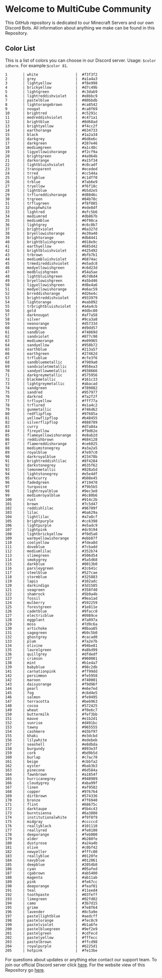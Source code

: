 # Welcome to MultiCube Community

This GitHub repository is dedicated to our Minecraft Servers and our own Discord Bots. All information about anything we make can be found in this Repository.

## Color List

This is a list of colors you can choose in our Discord server.
Usage: `$color idhere`. For example:`$color 81`.

    1       | white                 |  #f3f3f2
    2       | grey                  |  #a1a4a3
    3       | lightyellow           |  #f8e998
    4       | brickyellow           |  #d7c49b
    5       | lightgreen            |  #c3dab9
    6       | lightreddishviolet    |  #e8bbc9
    7       | pastelblue            |  #80bbdb
    8       | lightorangebrown      |  #ca8542
    9       | nougat                |  #ca8f69
    10      | brightred             |  #c5291c
    11      | medreddishviolet      |  #c471a1
    12      | brightblue            |  #0d68ad
    13      | brightyellow          |  #f4cc2f
    14      | earthorange           |  #634733
    15      | black                 |  #1a2a34
    16      | darkgrey              |  #6d6e6c
    17      | darkgreen             |  #287e46
    18      | mediumgreen           |  #a1c48c
    19      | ligyellowishorange    |  #f2cf9a
    20      | brightgreen           |  #4a964b
    21      | darkorange            |  #a15f34
    22      | lightbluishviolet     |  #c0cadf
    23      | transparent           |  #eceded
    24      | trred                 |  #cc544a
    25      | trlgblue              |  #c1dff0
    26      | trblue                |  #7ab6e9
    27      | tryellow              |  #f6f18c
    28      | lightblue             |  #b5d2e5
    29      | trflureddishorange    |  #d8846c
    30      | trgreen               |  #84b78c
    31      | trflugreen            |  #f8f085
    32      | phosphwhite           |  #ede8df
    33      | lightred              |  #efc5b6
    34      | mediumred             |  #db867b
    35      | mediumblue            |  #6f98ca
    36      | lightgrey             |  #c6c0b7
    37      | brightviolet          |  #6a327d
    38      | bryellowishorange     |  #e39a40
    39      | brightorange          |  #db8441
    40      | brightbluishgreen     |  #018e9c
    41      | earthyellow           |  #685d42
    42      | brightbluishviolet    |  #425492
    43      | trbrown               |  #bfb7b1
    44      | mediumbluishviolet    |  #6874ac
    45      | trmedireddishviolet   |  #e5adc8
    46      | medyellowishgreen     |  #c6d23d
    47      | medbluishgreen        |  #54a5ae
    48      | lightbluishgreen      |  #b7d6d4
    49      | bryellowishgreen      |  #a5bd46
    50      | ligyellowishgreen     |  #d8e4a6
    51      | medyellowishorange    |  #e6ac59
    52      | brreddishorange       |  #d26e4c
    53      | brightreddishviolet   |  #933979
    54      | lightorange           |  #eab892
    55      | trbrightbluishviolet  |  #a4a4cb
    56      | gold                  |  #ddbc80
    57      | darknougat            |  #af7a58
    58      | silver                |  #9ca3a8
    59      | neonorange            |  #d5733d
    60      | neongreen             |  #d9dd57
    61      | sandblue              |  #74869d
    62      | sandviolet            |  #877c90
    63      | mediumorange          |  #e09965
    64      | sandyellow            |  #958b72
    65      | earthblue             |  #213a57
    66      | earthgreen            |  #27462d
    67      | trflublue             |  #cfe3f6
    68      | sandbluemetallic      |  #7989a0
    69      | sandvioletmetallic    |  #958ea3
    70      | sandyellowmetallic    |  #938666
    71      | darkgreymetallic      |  #575956
    72      | blackmetallic         |  #161c33
    73      | lightgreymetallic     |  #abacad
    74      | sandgreen             |  #789082
    75      | sandred               |  #957977
    76      | darkred               |  #7a2f2f
    77      | trfluyellow           |  #fff77a
    78      | trflured              |  #e1a4c2
    79      | gunmetallic           |  #746d62
    80      | redflipflop           |  #97685a
    81      | yellowflipflop        |  #b48455
    82      | silverflipflop        |  #888789
    83      | curry                 |  #d7a84a
    84      | fireyellow            |  #f9d62e
    85      | flameyellowishorange  |  #e8ab2d
    86      | reddishbrown          |  #684128
    87      | flamereddishorange    |  #ce6025
    88      | mediumstonegrey       |  #a3a2a5
    89      | royalblue             |  #7e97c0
    90      | darkroyalblue         |  #23478b
    91      | brightreddishlilac    |  #8f4284
    92      | darkstonegrey         |  #635f62
    93      | lemonmetallic         |  #828a5d
    94      | lightstonegrey        |  #e5e4df
    95      | darkcurry             |  #b08e45
    96      | fadedgreen            |  #719478
    97      | turquoise             |  #79b5b5
    98      | lightroyalblue        |  #9ec3e8
    99      | mediumroyalblue       |  #6c80b6
    100     | rust                  |  #914c2b
    101     | brown                 |  #7c5d47 
    102     | reddishlilac          |  #96709f
    103     | lilac                 |  #6a629a
    104     | lightlilac            |  #a7a8cf
    105     | brightpurple          |  #cc6398
    106     | lightpurple           |  #e5adc9
    107     | lightpink             |  #dc9194
    108     | lightbrickyellow      |  #f0d5a0
    109     | warmyellowishorange   |  #ebb87f
    110     | coolyellow            |  #fdea8d
    111     | doveblue              |  #7cbadd
    112     | mediumlilac           |  #352b74
    113     | slimegreen            |  #506d54
    114     | smokygrey             |  #5a5d68
    115     | darkblue              |  #0013b0
    116     | parsleygreen          |  #2c641c
    117     | steelblue             |  #527cae
    118     | stormblue             |  #325883
    119     | lapis                 |  #102adc
    120     | darkindigo            |  #3d1585
    121     | seagreen              |  #358f40
    122     | shamrock              |  #5b9a4b
    123     | fossil                |  #9ea1ad
    124     | mulberry              |  #592259
    125     | forestgreen           |  #1e811e
    126     | cadetblue             |  #9facc0
    127     | electricblue          |  #0989ce
    128     | eggplant              |  #7a097a
    129     | moss                  |  #7d9c6a
    130     | artichoke             |  #8baa85
    131     | sagegreen             |  #b9c5b0
    132     | ghostgrey             |  #cacad0
    133     | plum                  |  #7a2e7b
    134     | olivine               |  #94be81
    135     | laurelgreen           |  #a8bd99
    136     | quillgrey             |  #dfdedf
    137     | crimson               |  #960001
    138     | mint                  |  #b1e4a7
    139     | babyblue              |  #98c2db
    141     | carnationpink         |  #ff99dd
    142     | persimmon             |  #fe5958
    142     | maroon                |  #740001
    143     | daisyorange           |  #f9d96f
    144     | pearl                 |  #e6e7ed
    145     | fog                   |  #c6d4e5
    146     | salmon                |  #fe9495
    147     | terracotta            |  #be6963
    148     | cocoa                 |  #572425
    149     | wheat                 |  #f0e6c7
    150     | buttermilk            |  #fef3bb
    151     | mauve                 |  #e1b2d1
    152     | sunrise               |  #d491bc
    153     | tawny                 |  #965555
    154     | cashmere              |  #d3bf97
    155     | khaki                 |  #e3dcbd
    156     | lilywhite             |  #edebeb
    157     | seashell              |  #e8dbda
    158     | burgundy              |  #893e3f
    159     | cork                  |  #bd9b5d
    160     | burlap                |  #c7ac78
    161     | beige                 |  #cbbfa2
    162     | oyster                |  #bab3b3
    163     | pinecone              |  #6d584a 
    164     | fawnbrown             |  #a1854f
    165     | hurricanegrey         |  #948989
    166     | cloudygrey            |  #aba99f
    167     | linen                 |  #af9582
    168     | copper                |  #976764
    169     | dirtbrown             |  #574336
    170     | bronze                |  #7f6940
    171     | flint                 |  #68675c
    172     | darktaupe             |  #5b4c43
    173     | burntsienna           |  #6a3808
    174     | institutionalwhite    |  #f9f8f9
    175     | midgray               |  #cccccd
    176     | reallyblack           |  #101110
    177     | reallyred             |  #fe0100
    178     | deeporange            |  #feb000
    179     | alder                 |  #b280fe
    180     | dustyrose             |  #a24a4b
    181     | olive                 |  #c0bf42
    182     | newyeller             |  #fffc00
    183     | reallyblue            |  #0120fe
    184     | navyblue              |  #012061
    185     | deepblue              |  #2054b8
    186     | cyan                  |  #05afed
    187     | cgabrown              |  #ab5400
    188     | magenta               |  #ab11ab
    189     | pink                  |  #fe67cc
    190     | deeporange            |  #feaf01
    191     | teal                  |  #11eed4
    192     | toothpaste            |  #03feff
    193     | limegreen             |  #02fd02
    194     | camo                  |  #3b7d15
    195     | grime                 |  #7e8f64
    196     | lavender              |  #8c5a9e 
    197     | pastellightblue       |  #aedcff
    198     | pastelorange          |  #fec8c9
    199     | pastelviolet          |  #b1a6fe
    200     | pastelbluegreen       |  #9ef2e9
    201     | pastelgreen           |  #cdfecd
    202     | pastelyellow          |  #fffecc
    203     | pastelbrown           |  #ffcd98
    204     | royalpurple           |  #6225d1
    205     | hotpink               |  #fe13be

For questions about updates or anything else contact our support team.
To join our official Discord server click [here](https://discord.gg/VSE75WkgFM).
For the website view of this Repository go [here](https://puffinkwadraat.github.io/MultiCube-and-Child-Servers/).
